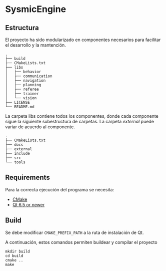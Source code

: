 # SysmicEngine

## Estructura

El proyecto ha sido modularizado en componentes necesarios para facilitar el desarrollo y la mantención.
```
.
├── build
├── CMakeLists.txt
├── libs
│   ├── behavior
│   ├── communication
│   ├── navigation   
│   ├── planning  
│   ├── referee    
│   ├── trainer     
│   └── vision
├── LICENSE
└── README.md
```
La carpeta libs contiene todos los componentes, donde cada componente sigue la siguiente subestructura de carpetas. La carpeta *external* puede variar de acuerdo al componente.
```
.
├── CMakeLists.txt
├── docs
├── external
├── include
├── src
└── tools
```

## Requirements
Para la correcta ejecución del programa se necesita:
* [CMake](https://cmake.org/install/)
* [Qt 6.5 or newer](https://wiki.qt.io/Building_Qt_6_from_Git)


## Build
Se debe modificar `CMAKE_PREFIX_PATH` a la ruta de instalación de Qt.

A continuación, estos comandos permiten buildear y compilar el proyecto
```
mkdir build
cd build
cmake ..
make
```